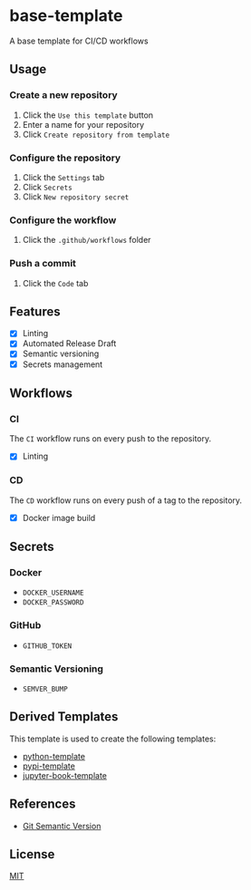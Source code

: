 # base-template
A base template for CI/CD workflows

## Usage

### Create a new repository

1. Click the `Use this template` button
2. Enter a name for your repository
3. Click `Create repository from template`

### Configure the repository

1. Click the `Settings` tab
2. Click `Secrets`
3. Click `New repository secret`

### Configure the workflow

1. Click the `.github/workflows` folder

### Push a commit

1. Click the `Code` tab

## Features

- [x] Linting
- [x] Automated Release Draft
- [x] Semantic versioning
- [x] Secrets management

## Workflows

### CI

The `CI` workflow runs on every push to the repository.

- [x] Linting

### CD

The `CD` workflow runs on every push of a tag to the repository.

- [x] Docker image build

## Secrets

### Docker

- `DOCKER_USERNAME`
- `DOCKER_PASSWORD`

### GitHub

- `GITHUB_TOKEN`

### Semantic Versioning

- `SEMVER_BUMP`

## Derived Templates

This template is used to create the following templates:

- [python-template](https://github.com/entelechiea/python-template)
- [pypi-template](https://github.com/entelechiea/pypi-template)
- [jupyter-book-template](https://github.com/entelechiea/jupyter-book-template)

## References

- [Git Semantic Version](https://github.com/marketplace/actions/git-semantic-version)

## License

[MIT](LICENSE)

